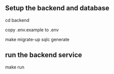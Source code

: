 ## Setup the backend and database

cd backend

copy .env.example to .env

make migrate-up
sqlc generate

## run the backend service
make run